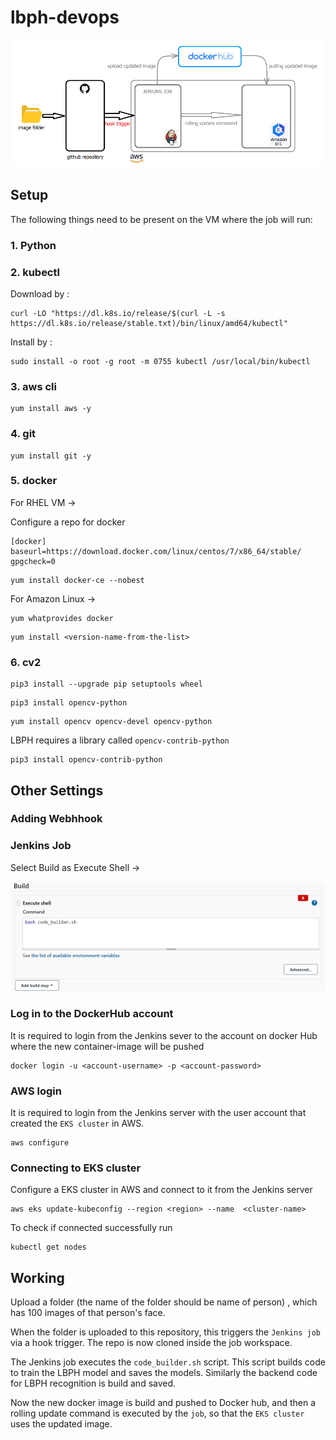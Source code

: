 # lbph-devops

![](https://raw.githubusercontent.com/YashIndane/repo-images/main/lbph-devops-flow-path.png)

## Setup

The following things need to be present on the VM where the job will run:

### 1. Python

### 2. kubectl

Download by :

```
curl -LO "https://dl.k8s.io/release/$(curl -L -s https://dl.k8s.io/release/stable.txt)/bin/linux/amd64/kubectl"
```

Install by :

```
sudo install -o root -g root -m 0755 kubectl /usr/local/bin/kubectl
```

### 3. aws cli

```
yum install aws -y
```

### 4. git

```
yum install git -y
```

### 5. docker

For RHEL VM ->

Configure a repo for docker

```
[docker]
baseurl=https://download.docker.com/linux/centos/7/x86_64/stable/
gpgcheck=0
```

```
yum install docker-ce --nobest
```

For Amazon Linux ->

```
yum whatprovides docker
```

```
yum install <version-name-from-the-list>
```

### 6. cv2 

```
pip3 install --upgrade pip setuptools wheel
```

```
pip3 install opencv-python
```

```
yum install opencv opencv-devel opencv-python
```

LBPH requires a library called `opencv-contrib-python`

```
pip3 install opencv-contrib-python
```

## Other Settings

### Adding Webhhook

### Jenkins Job

Select Build as Execute Shell ->

![](https://raw.githubusercontent.com/YashIndane/repo-images/main/jenkins_build.png)

### Log in to the DockerHub account

It is required to login from the Jenkins sever to the account on docker Hub where the new container-image will be pushed

```
docker login -u <account-username> -p <account-password>
```

### AWS login

It is required to login from the Jenkins server with the user account that created the `EKS cluster` in AWS.

```
aws configure
```

### Connecting to EKS cluster

Configure a EKS cluster in AWS and connect to it from the Jenkins server

```
aws eks update-kubeconfig --region <region> --name  <cluster-name>
```

To check if connected successfully run 

```
kubectl get nodes
```

## Working

Upload a folder (the name of the folder should be name of person) , which has 100 images of that person's face.

When the folder is uploaded to this repository, this triggers the `Jenkins job` via a hook trigger. The repo is now cloned inside the job workspace. 

The Jenkins job executes the `code_builder.sh` script. This script builds code to train the LBPH model and saves the models. Similarly the backend code for LBPH recognition is build and saved.

Now the new docker image is build and pushed to Docker hub, and then a rolling update command is executed by the `job`, so that the `EKS cluster` uses the updated image.
